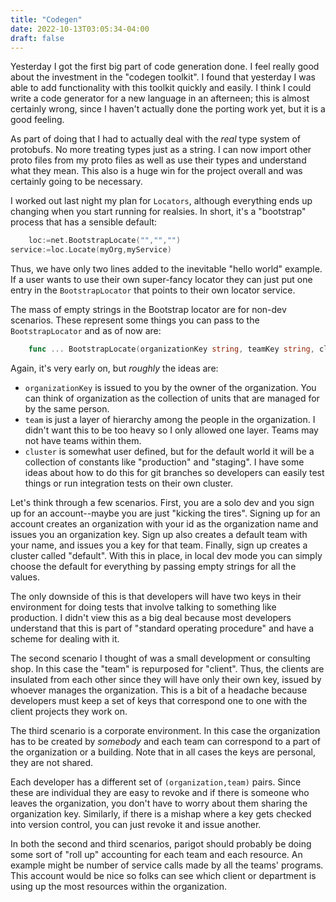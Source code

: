 ```yaml
---
title: "Codegen"
date: 2022-10-13T03:05:34-04:00
draft: false
---
```


Yesterday I got the first big part of code generation done.  I feel really good about 
the investment in the "codegen toolkit". I found that yesterday I was able to
add functionality with this toolkit quickly and easily.  I think I could write a
code generator for a new language in an afterneen; this is almost certainly wrong,
since I haven't actually done the porting work yet, but it is a good feeling.

As part of doing that I had to actually deal with the _real_ type system of protobufs.
No more treating types just as a string.  I can now import other proto files from
my proto files as well as use their types and understand what they mean.  This also
is a huge win for the project overall and was certainly going to be necessary.

I worked out last night my plan for `Locators`, although everything ends up changing when
you start running for realsies.  In short, it's a "bootstrap" process
that has a sensible default:
```go
    loc:=net.BootstrapLocate("","","")
service:=loc.Locate(myOrg,myService)
```
Thus, we have only two lines added to the inevitable "hello world" example.  If a user
wants to use their own super-fancy locator they can just put one entry in the 
`BootstrapLocator` that points to their own locator service.

The mass of empty strings in the Bootstrap locator are for non-dev scenarios.  These
represent some things you can pass to the `BootstrapLocator` and as of now are:
```go
    func ... BootstrapLocate(organizationKey string, teamKey string, cluster string)
```

Again, it's very early on, but _roughly_ the ideas are:
* `organizationKey` is issued to you by the owner of the organization.
You can think of organization as the collection of units that are managed for by the
same person.
* `team` is just a layer of hierarchy among the people in the organization.  I didn't
want this to be too heavy so I only allowed one layer.  Teams may not have teams within
them.
* `cluster` is somewhat user defined, but for the default world it will be a collection
of constants like "production" and "staging".  I have some ideas about how to do this for
git branches so developers can easily test things or run integration tests on their own
cluster.

Let's think through a few scenarios. First, you are a solo dev and you sign up
for an account--maybe you are just "kicking the tires".  Signing up for an account
creates an organization with your id as the organization name and issues you an
organization key. Sign up also creates a default team with your name, and issues you a 
key for that team. Finally, sign up creates a cluster called "default".  With this 
in place, in local dev mode you can simply choose the default for 
everything by passing empty strings for all the values.

The only downside of this is that developers will have two keys in their environment
for doing tests that involve talking to something like production.  I didn't view this
as a big deal because most developers understand that this is part of "standard 
operating procedure" and have a scheme for dealing with it.  

The second scenario I thought of was a small development or consulting shop. In this
case the "team" is repurposed for "client".  Thus, the clients are insulated from each
other since they will have only their own key, issued by whoever manages the 
organization.  This is a bit of a headache because developers must keep a set of
keys that correspond one to one with the client projects they work on. 

The third scenario is a corporate environment.  In this case the organization has to
be created by _somebody_ and each team can correspond to a part of the organization
or a building.  Note that in all cases the keys are personal, they are not shared.

Each developer has a different set of `(organization,team)` pairs. 
Since these are individual they are easy to revoke and if there is someone who leaves
the organization, you don't have to worry about them sharing the organization key.
Similarly, if there is a mishap where a key gets checked into version control, you
can just revoke it and issue another.

In both the second and third scenarios, parigot should probably be doing some sort
of "roll up" accounting for each team and each resource.  An example might be number
of service calls made by all the teams' programs.   This account would be nice so 
folks can see which client or department  is using up the most resources within the 
organization.

